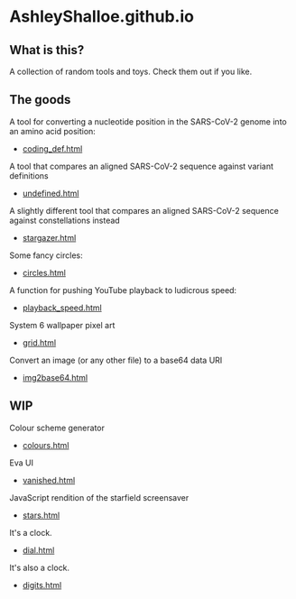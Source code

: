 # AshleyShalloe.github.io

## What is this?

A collection of random tools and toys. Check them out if you like.

## The goods

A tool for converting a nucleotide position in the SARS-CoV-2 genome into an amino acid position:

* [coding_def.html](https://ashleyshalloe.github.io/coding_def.html)

A tool that compares an aligned SARS-CoV-2 sequence against variant definitions

* [undefined.html](https://ashleyshalloe.github.io/undefined.html)

A slightly different tool that compares an aligned SARS-CoV-2 sequence against constellations instead

* [stargazer.html](https://ashleyshalloe.github.io/stargazer.html)

Some fancy circles:

* [circles.html](https://ashleyshalloe.github.io/circles.html)

A function for pushing YouTube playback to ludicrous speed:

* [playback_speed.html](https://ashleyshalloe.github.io/playback_speed.html)

System 6 wallpaper pixel art

* [grid.html](https://ashleyshalloe.github.io/grid.html)

Convert an image (or any other file) to a base64 data URI

* [img2base64.html](https://ashleyshalloe.github.io/img2base64.html)

## WIP

Colour scheme generator

* [colours.html](https://ashleyshalloe.github.io/colours.html)

Eva UI

* [vanished.html](https://ashleyshalloe.github.io/vanished.html)

JavaScript rendition of the starfield screensaver

* [stars.html](https://ashleyshalloe.github.io/stars.html)

It's a clock.

* [dial.html](https://ashleyshalloe.github.io/dial.html)

It's also a clock.

* [digits.html](https://ashleyshalloe.github.io/digits.html)